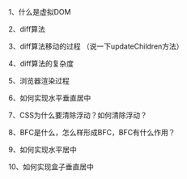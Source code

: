 1、什么是虚拟DOM

2、diff算法

3、diff算法移动的过程 （说一下updateChildren方法）

4、diff算法的复杂度

5、浏览器渲染过程

6、如何实现水平垂直居中

7、CSS为什么要清除浮动？如何清除浮动？

8、BFC是什么，怎么样形成BFC，BFC有什么作用？

9、如何实现水平居中

10、如何实现盒子垂直居中